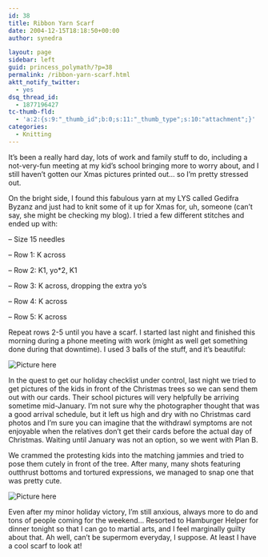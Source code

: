 ```yaml
---
id: 38
title: Ribbon Yarn Scarf
date: 2004-12-15T18:18:50+00:00
author: synedra

layout: page
sidebar: left
guid: princess_polymath/?p=38
permalink: /ribbon-yarn-scarf.html
aktt_notify_twitter:
  - yes
dsq_thread_id:
  - 1877196427
tc-thumb-fld:
  - 'a:2:{s:9:"_thumb_id";b:0;s:11:"_thumb_type";s:10:"attachment";}'
categories:
  - Knitting
---
```

It&#8217;s been a really hard day, lots of work and family stuff to do, including a not-very-fun meeting at my kid&#8217;s school bringing more to worry about, and I still haven&#8217;t gotten our Xmas pictures printed out&#8230; so I&#8217;m pretty stressed out.
  
On the bright side, I found this fabulous yarn at my LYS called Gedifra Byzanz and just had to knit some of it up for Xmas for, uh, someone (can&#8217;t say, she might be checking my blog). I tried a few different stitches and ended up with:
  
&#8211; Size 15 needles
  
&#8211; Row 1: K across
  
&#8211; Row 2: K1, yo*2, K1
  
&#8211; Row 3: K across, dropping the extra yo&#8217;s
  
&#8211; Row 4: K across
  
&#8211; Row 5: K across
  
Repeat rows 2-5 until you have a scarf. I started last night and finished this morning during a phone meeting with work (might as well get something done during that downtime). I used 3 balls of the stuff, and it&#8217;s beautiful:
  

![Picture here](http://www.perlgoddess.com/blog/images/momscarf.jpg) 

In the quest to get our holiday checklist under control, last night we tried to get pictures of the kids in front of the Christmas trees so we can send them out with our cards. Their school pictures will very helpfully be arriving sometime mid-January. I&#8217;m not sure why the photographer thought that was a good arrival schedule, but it left us high and dry with no Christmas card photos and I&#8217;m sure you can imagine that the withdrawl symptoms are not enjoyable when the relatives don&#8217;t get their cards before the actual day of Christmas. Waiting until January was not an option, so we went with Plan B.
  
We crammed the protesting kids into the matching jammies and tried to pose them cutely in front of the tree. After many, many shots featuring outthrust bottoms and tortured expressions, we managed to snap one that was pretty cute.
  

![Picture here](http://www.perlgoddess.com/blog/images/kidtree.jpg) 

Even after my minor holiday victory, I&#8217;m still anxious, always more to do and tons of people coming for the weekend&#8230; Resorted to Hamburger Helper for dinner tonight so that I can go to martial arts, and I feel marginally guilty about that. Ah well, can&#8217;t be supermom everyday, I suppose. At least I have a cool scarf to look at!